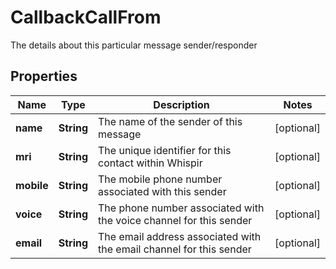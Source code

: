 

# CallbackCallFrom

The details about this particular message sender/responder

## Properties

| Name | Type | Description | Notes |
|------------ | ------------- | ------------- | -------------|
|**name** | **String** | The name of the sender of this message |  [optional] |
|**mri** | **String** | The unique identifier for this contact within Whispir |  [optional] |
|**mobile** | **String** | The mobile phone number associated with this sender |  [optional] |
|**voice** | **String** | The phone number associated with the voice channel for this sender |  [optional] |
|**email** | **String** | The email address associated with the email channel for this sender |  [optional] |



